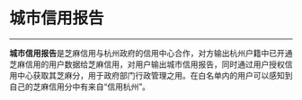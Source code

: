 # 城市信用报告
---
**城市信用报告**是芝麻信用与杭州政府的信用中心合作，对方输出杭州户籍中已开通芝麻信用的用户数据给芝麻信用，对用户输出城市信用报告，同时通过用户授权信用中心获取其芝麻分，用于政府部门行政管理之用。在白名单内的用户可以感知到自己的芝麻信用分中有来自“信用杭州”。
